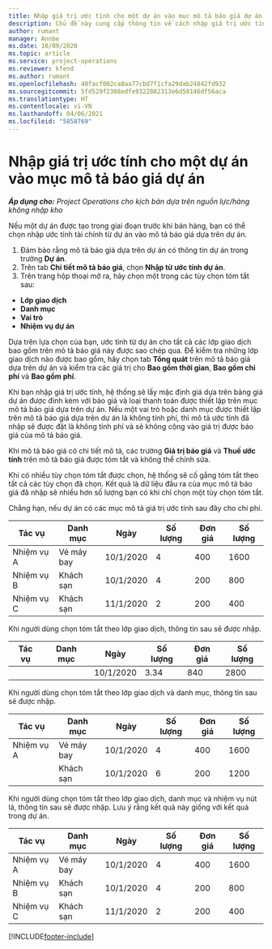 ```yaml
---
title: Nhập giá trị ước tính cho một dự án vào mục mô tả báo giá dự án
description: Chủ đề này cung cấp thông tin về cách nhập giá trị ước tính từ một dự án vào mục mô tả báo giá dự án.
author: rumant
manager: Annbe
ms.date: 10/09/2020
ms.topic: article
ms.service: project-operations
ms.reviewer: kfend
ms.author: rumant
ms.openlocfilehash: 40facf002ca8aa77cbd7f1cfa29dab24842fd932
ms.sourcegitcommit: 5fd529f2308edfe9322082313e6d50146df56aca
ms.translationtype: HT
ms.contentlocale: vi-VN
ms.lasthandoff: 04/06/2021
ms.locfileid: "5858769"
---
```

# <a name="import-estimates-for-a-project-to-a-project-quote-line"></a>Nhập giá trị ước tính cho một dự án vào mục mô tả báo giá dự án

_**Áp dụng cho:** Project Operations cho kịch bản dựa trên nguồn lực/hàng không nhập kho_


Nếu một dự án được tạo trong giai đoạn trước khi bán hàng, bạn có thể chọn nhập ước tính tài chính từ dự án vào mô tả báo giá dựa trên dự án.

1. Đảm bảo rằng mô tả báo giá dựa trên dự án có thông tin dự án trong trường **Dự án**.
2. Trên tab **Chi tiết mô tả báo giá**, chọn **Nhập từ ước tính dự án**.
3. Trên trang hộp thoại mở ra, hãy chọn một trong các tùy chọn tóm tắt sau:

  - **Lớp giao dịch**
  - **Danh mục**
  - **Vai trò** 
  - **Nhiệm vụ dự án**

Dựa trên lựa chọn của bạn, ước tính từ dự án cho tất cả các lớp giao dịch bao gồm trên mô tả báo giá này được sao chép qua. Để kiểm tra những lớp giao dịch nào được bao gồm, hãy chọn tab **Tổng quát** trên mô tả báo giá dựa trên dự án và kiểm tra các giá trị cho **Bao gồm thời gian**, **Bao gồm chi phí** và **Bao gồm phí**.

Khi bạn nhập giá trị ước tính, hệ thống sẽ lấy mặc định giá dựa trên bảng giá dự án được đính kèm với báo giá và loại thanh toán được thiết lập trên mục mô tả báo giá dựa trên dự án. Nếu một vai trò hoặc danh mục được thiết lập trên mô tả báo giá dựa trên dự án là không tính phí, thì mô tả ước tính đã nhập sẽ được đặt là không tính phí và sẽ không cộng vào giá trị được báo giá của mô tả báo giá.

Khi mô tả báo giá có chi tiết mô tả, các trường **Giá trị báo giá** và **Thuế ước tính** trên mô tả báo giá được tóm tắt và không thể chỉnh sửa.

Khi có nhiều tùy chọn tóm tắt được chọn, hệ thống sẽ cố gắng tóm tắt theo tất cả các tùy chọn đã chọn. Kết quả là dữ liệu đầu ra của mục mô tả báo giá đã nhập sẽ nhiều hơn số lượng bạn có khi chỉ chọn một tùy chọn tóm tắt.

Chẳng hạn, nếu dự án có các mục mô tả giá trị ước tính sau đây cho chi phí.

| Tác vụ | Danh mục | Ngày | Số lượng | Đơn giá | Số lượng |
| --- | --- | --- | --- | --- | --- |
| Nhiệm vụ A | Vé máy bay | 10/1/2020 | 4 | 400 | 1600 |
| Nhiệm vụ B | Khách sạn | 10/1/2020 | 4 | 200 | 800 |
| Nhiệm vụ C | Khách sạn | 11/1/2020 | 2 | 200 | 400 |

Khi người dùng chọn tóm tắt theo lớp giao dịch, thông tin sau sẽ được nhập.

| Tác vụ | Danh mục | Ngày | Số lượng | Đơn giá | Số lượng |
| --- | --- | --- | --- | --- | --- |
| | | 10/1/2020 | 3.34 | 840 | 2800 |

Khi người dùng chọn tóm tắt theo lớp giao dịch và danh mục, thông tin sau sẽ được nhập.

| Tác vụ | Danh mục | Ngày | Số lượng | Đơn giá | Số lượng |
| --- | --- | --- | --- | --- | --- |
| Nhiệm vụ A | Vé máy bay | 10/1/2020 | 4 | 400 | 1600 |
| | Khách sạn | 10/1/2020 | 6 | 200 | 1200 |

Khi người dùng chọn tóm tắt theo lớp giao dịch, danh mục và nhiệm vụ nút lá, thông tin sau sẽ được nhập. Lưu ý rằng kết quả này giống với kết quả trong dự án.

| Tác vụ | Danh mục | Ngày | Số lượng | Đơn giá | Số lượng |
| --- | --- | --- | --- | --- | --- |
| Nhiệm vụ A | Vé máy bay | 10/1/2020 | 4 | 400 | 1600 |
| Nhiệm vụ B | Khách sạn | 10/1/2020 | 4 | 200 | 800 |
| Nhiệm vụ C | Khách sạn | 11/1/2020 | 2 | 200 | 400 |


[!INCLUDE[footer-include](../includes/footer-banner.md)]
